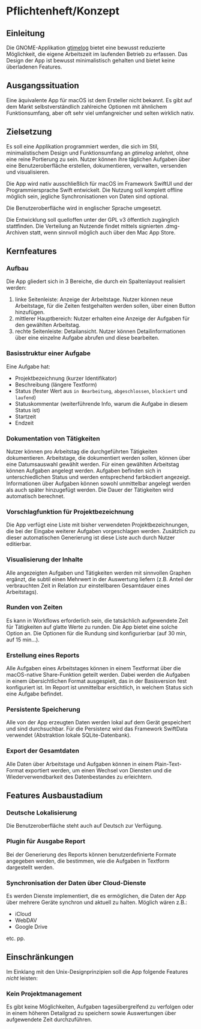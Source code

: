 # Pflichtenheft/Konzept

## Einleitung

Die GNOME-Applikation [gtimelog](https://gtimelog.org/) bietet eine bewusst reduzierte Möglichkeit, die eigene Arbeitszeit im laufenden Betrieb zu erfassen. Das Design der App ist bewusst minimalistisch gehalten und bietet keine überladenen Features.

## Ausgangssituation

Eine äquivalente App für macOS ist dem Ersteller nicht bekannt. Es gibt auf dem Markt selbstverständlich zahlreiche Optionen mit ähnlichem Funktionsumfang, aber oft sehr viel umfangreicher und selten wirklich nativ.

## Zielsetzung

Es soll eine Applikation programmiert werden, die sich im Stil, minimalistischem Design und Funktionsumfang an *gtimelog* anlehnt, ohne eine reine Portierung zu sein. Nutzer können ihre täglichen Aufgaben über eine Benutzeroberfläche erstellen, dokumentieren, verwalten, versenden und visualisieren.

Die App wird nativ ausschließlich für macOS im Framework SwiftUI und der Programmiersprache Swift entwickelt. Die Nutzung soll komplett offline möglich sein, jegliche Synchronisationen von Daten sind optional.

Die Benutzeroberfläche wird in englischer Sprache umgesetzt.

Die Entwicklung soll quelloffen unter der GPL v3 öffentlich zugänglich stattfinden. Die Verteilung an Nutzende findet mittels signierten .dmg-Archiven statt, wenn sinnvoll möglich auch über den Mac App Store.

## Kernfeatures

### Aufbau

Die App gliedert sich in 3 Bereiche, die durch ein Spaltenlayout realisiert werden:

1. linke Seitenleiste: Anzeige der Arbeitstage. Nutzer können neue Arbeitstage, für die Zeiten festgehalten werden sollen, über einen Button hinzufügen.
2. mittlerer Hauptbereich: Nutzer erhalten eine Anzeige der Aufgaben für den gewählten Arbeitstag.
3. rechte Seitenleiste: Detailansicht. Nutzer können Detailinformationen über eine einzelne Aufgabe abrufen und diese bearbeiten.

### Basisstruktur einer Aufgabe

Eine Aufgabe hat:

- Projektbezeichnung (kurzer Identifikator)
- Beschreibung (längere Textform)
- Status (fester Wert aus `in Bearbeitung`, `abgeschlossen`, `blockiert` und `laufend`)
- Statuskommentar (weiterführende Info, warum die Aufgabe in diesem Status ist)
- Startzeit
- Endzeit

### Dokumentation von Tätigkeiten

Nutzer können pro Arbeitstag die durchgeführten Tätigkeiten dokumentieren. Arbeitstage, die dokumentiert werden sollen, können über eine Datumsauswahl gewählt werden. Für einen gewählten Arbeitstag können Aufgaben angelegt werden. Aufgaben befinden sich in unterschiedlichen Status und werden entsprechend farbkodiert angezeigt. Informationen über Aufgaben können sowohl unmittelbar angelegt werden als auch später hinzugefügt werden. Die Dauer der Tätigkeiten wird automatisch berechnet.

### Vorschlagfunktion für Projektbezeichnung

Die App verfügt eine Liste mit bisher verwendeten Projektbezeichnungen, die bei der Eingabe weiterer Aufgaben vorgeschlagen werden. Zusätzlich zu dieser automatischen Generierung ist diese Liste auch durch Nutzer editierbar.

### Visualisierung der Inhalte

Alle angezeigten Aufgaben und Tätigkeiten werden mit sinnvollen Graphen ergänzt, die subtil einen Mehrwert in der Auswertung liefern (z.B. Anteil der verbrauchten Zeit in Relation zur einstellbaren Gesamtdauer eines Arbeitstags).

### Runden von Zeiten

Es kann in Workflows erforderlich sein, die tatsächlich aufgewendete Zeit für Tätigkeiten auf glatte Werte zu runden. Die App bietet eine solche Option an. Die Optionen für die Rundung sind konfigurierbar (auf 30 min, auf 15 min...).

### Erstellung eines Reports

Alle Aufgaben eines Arbeitstages können in einem Textformat über die macOS-native Share-Funktion geteilt werden. Dabei werden die Aufgaben in einem übersichtlichen Format ausgespielt, das in der Basisversion fest konfiguriert ist. Im Report ist unmittelbar ersichtlich, in welchem Status sich eine Aufgabe befindet.

### Persistente Speicherung

Alle von der App erzeugten Daten werden lokal auf dem Gerät gespeichert und sind durchsuchbar. Für die Persistenz wird das Framework SwiftData verwendet (Abstraktion lokale SQLite-Datenbank).

### Export der Gesamtdaten

Alle Daten über Arbeitstage und Aufgaben können in einem Plain-Text-Format exportiert werden, um einen Wechsel von Diensten und die Wiederverwendbarkeit des Datenbestandes zu erleichtern.

## Features Ausbaustadium

### Deutsche Lokalisierung

Die Benutzeroberfläche steht auch auf Deutsch zur Verfügung.

### Plugin für Ausgabe Report

Bei der Generierung des Reports können benutzerdefinierte Formate angegeben werden, die bestimmen, wie die Aufgaben in Textform dargestellt werden.

### Synchronisation der Daten über Cloud-Dienste

Es werden Dienste implementiert, die es ermöglichen, die Daten der App über mehrere Geräte synchron und aktuell zu halten. Möglich wären z.B.:

- iCloud
- WebDAV
- Google Drive

etc. pp.

## Einschränkungen

Im Einklang mit den Unix-Designprinzipien soll die App folgende Features *nicht* leisten:

### Kein Projektmanagement

Es gibt keine Möglichkeiten, Aufgaben tagesübergreifend zu verfolgen oder in einem höheren Detailgrad zu speichern sowie Auswertungen über aufgewendete Zeit durchzuführen.
